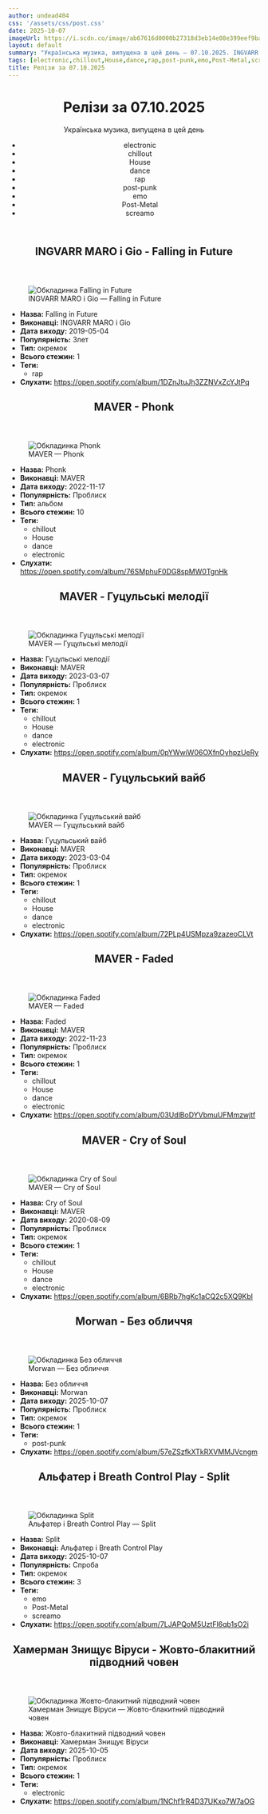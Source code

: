 ```yaml
---
author: undead404
css: '/assets/css/post.css'
date: 2025-10-07
imageUrl: https://i.scdn.co/image/ab67616d0000b27318d3eb14e08e399eef9ba835
layout: default
summary: "Українська музика, випущена в цей день – 07.10.2025. INGVARR MARO, Gio, MAVER, Morwan і Альфатер"
tags: [electronic,chillout,House,dance,rap,post-punk,emo,Post-Metal,screamo]
title: Релізи за 07.10.2025
---
```


<main class="main-content">
  <header>
    <h1>Релізи за <time datetime="2025-10-07">07.10.2025</time></h1>
    <p class="summary">Українська музика, випущена в цей день</p>
      <ul class="tags">
          <li>electronic</li>
          <li>chillout</li>
          <li>House</li>
          <li>dance</li>
          <li>rap</li>
          <li>post-punk</li>
          <li>emo</li>
          <li>Post-Metal</li>
          <li>screamo</li>
      </ul>
  </header>
  <section class="releases">
    <article class="release">
      <header>
        <h2>
          INGVARR MARO і Gio - Falling in Future
        </h2>
      </header>
      <figure>
        <img src="https://i.scdn.co/image/ab67616d0000b27318d3eb14e08e399eef9ba835" alt="Обкладинка Falling in Future">
        <figcaption>INGVARR MARO і Gio — Falling in Future</figcaption>
      </figure>
      <ul>
        <li><strong>Назва:</strong> Falling in Future</li>
        <li><strong>Виконавці:</strong> INGVARR MARO і Gio</li>
        <li><strong>Дата виходу:</strong> 2019-05-04</li>
        <li><strong>Популярність:</strong> Злет</li>
        <li><strong>Тип:</strong> окремок</li>
        <li><strong>Всього стежин:</strong> 1</li>
            <li><strong>Теги:</strong>
            <ul class="tags">
                <li class="tag">rap</li>
            </ul>
            </li>
        <li><strong>Слухати:</strong> <a href="https://open.spotify.com/album/1DZnJtuJh3ZZNVxZcYJtPq" target="_blank">https:&#x2F;&#x2F;open.spotify.com&#x2F;album&#x2F;1DZnJtuJh3ZZNVxZcYJtPq</a></li>
      </ul>
    </article>
    <article class="release">
      <header>
        <h2>
          MAVER - Phonk
        </h2>
      </header>
      <figure>
        <img src="https://i.scdn.co/image/ab67616d0000b2735aa01ddc0e7e94f6a474fddc" alt="Обкладинка Phonk">
        <figcaption>MAVER — Phonk</figcaption>
      </figure>
      <ul>
        <li><strong>Назва:</strong> Phonk</li>
        <li><strong>Виконавці:</strong> MAVER</li>
        <li><strong>Дата виходу:</strong> 2022-11-17</li>
        <li><strong>Популярність:</strong> Проблиск</li>
        <li><strong>Тип:</strong> альбом</li>
        <li><strong>Всього стежин:</strong> 10</li>
            <li><strong>Теги:</strong>
            <ul class="tags">
                <li class="tag">chillout</li>
                <li class="tag">House</li>
                <li class="tag">dance</li>
                <li class="tag">electronic</li>
            </ul>
            </li>
        <li><strong>Слухати:</strong> <a href="https://open.spotify.com/album/76SMphuF0DG8spMW0TgnHk" target="_blank">https:&#x2F;&#x2F;open.spotify.com&#x2F;album&#x2F;76SMphuF0DG8spMW0TgnHk</a></li>
      </ul>
    </article>
    <article class="release">
      <header>
        <h2>
          MAVER - Гуцульські мелодії
        </h2>
      </header>
      <figure>
        <img src="https://i.scdn.co/image/ab67616d0000b273ddcbee733bb1c6b5fa9ea651" alt="Обкладинка Гуцульські мелодії">
        <figcaption>MAVER — Гуцульські мелодії</figcaption>
      </figure>
      <ul>
        <li><strong>Назва:</strong> Гуцульські мелодії</li>
        <li><strong>Виконавці:</strong> MAVER</li>
        <li><strong>Дата виходу:</strong> 2023-03-07</li>
        <li><strong>Популярність:</strong> Проблиск</li>
        <li><strong>Тип:</strong> окремок</li>
        <li><strong>Всього стежин:</strong> 1</li>
            <li><strong>Теги:</strong>
            <ul class="tags">
                <li class="tag">chillout</li>
                <li class="tag">House</li>
                <li class="tag">dance</li>
                <li class="tag">electronic</li>
            </ul>
            </li>
        <li><strong>Слухати:</strong> <a href="https://open.spotify.com/album/0pYWwiW06OXfnOyhpzUeRy" target="_blank">https:&#x2F;&#x2F;open.spotify.com&#x2F;album&#x2F;0pYWwiW06OXfnOyhpzUeRy</a></li>
      </ul>
    </article>
    <article class="release">
      <header>
        <h2>
          MAVER - Гуцульський вайб
        </h2>
      </header>
      <figure>
        <img src="https://i.scdn.co/image/ab67616d0000b273f80edfbe10698882cad4bcfa" alt="Обкладинка Гуцульський вайб">
        <figcaption>MAVER — Гуцульський вайб</figcaption>
      </figure>
      <ul>
        <li><strong>Назва:</strong> Гуцульський вайб</li>
        <li><strong>Виконавці:</strong> MAVER</li>
        <li><strong>Дата виходу:</strong> 2023-03-04</li>
        <li><strong>Популярність:</strong> Проблиск</li>
        <li><strong>Тип:</strong> окремок</li>
        <li><strong>Всього стежин:</strong> 1</li>
            <li><strong>Теги:</strong>
            <ul class="tags">
                <li class="tag">chillout</li>
                <li class="tag">House</li>
                <li class="tag">dance</li>
                <li class="tag">electronic</li>
            </ul>
            </li>
        <li><strong>Слухати:</strong> <a href="https://open.spotify.com/album/72PLp4USMpza9zazeoCLVt" target="_blank">https:&#x2F;&#x2F;open.spotify.com&#x2F;album&#x2F;72PLp4USMpza9zazeoCLVt</a></li>
      </ul>
    </article>
    <article class="release">
      <header>
        <h2>
          MAVER - Faded
        </h2>
      </header>
      <figure>
        <img src="https://i.scdn.co/image/ab67616d0000b273e772c2c19ff60cc9a346163c" alt="Обкладинка Faded">
        <figcaption>MAVER — Faded</figcaption>
      </figure>
      <ul>
        <li><strong>Назва:</strong> Faded</li>
        <li><strong>Виконавці:</strong> MAVER</li>
        <li><strong>Дата виходу:</strong> 2022-11-23</li>
        <li><strong>Популярність:</strong> Проблиск</li>
        <li><strong>Тип:</strong> окремок</li>
        <li><strong>Всього стежин:</strong> 1</li>
            <li><strong>Теги:</strong>
            <ul class="tags">
                <li class="tag">chillout</li>
                <li class="tag">House</li>
                <li class="tag">dance</li>
                <li class="tag">electronic</li>
            </ul>
            </li>
        <li><strong>Слухати:</strong> <a href="https://open.spotify.com/album/03UdlBoDYVbmuUFMmzwjtf" target="_blank">https:&#x2F;&#x2F;open.spotify.com&#x2F;album&#x2F;03UdlBoDYVbmuUFMmzwjtf</a></li>
      </ul>
    </article>
    <article class="release">
      <header>
        <h2>
          MAVER - Cry of Soul
        </h2>
      </header>
      <figure>
        <img src="https://i.scdn.co/image/ab67616d0000b2735b538f849147afa88a5b77c0" alt="Обкладинка Cry of Soul">
        <figcaption>MAVER — Cry of Soul</figcaption>
      </figure>
      <ul>
        <li><strong>Назва:</strong> Cry of Soul</li>
        <li><strong>Виконавці:</strong> MAVER</li>
        <li><strong>Дата виходу:</strong> 2020-08-09</li>
        <li><strong>Популярність:</strong> Проблиск</li>
        <li><strong>Тип:</strong> окремок</li>
        <li><strong>Всього стежин:</strong> 1</li>
            <li><strong>Теги:</strong>
            <ul class="tags">
                <li class="tag">chillout</li>
                <li class="tag">House</li>
                <li class="tag">dance</li>
                <li class="tag">electronic</li>
            </ul>
            </li>
        <li><strong>Слухати:</strong> <a href="https://open.spotify.com/album/6BRb7hgKc1aCQ2c5XQ9Kbl" target="_blank">https:&#x2F;&#x2F;open.spotify.com&#x2F;album&#x2F;6BRb7hgKc1aCQ2c5XQ9Kbl</a></li>
      </ul>
    </article>
    <article class="release">
      <header>
        <h2>
          Morwan - Без обличчя
        </h2>
      </header>
      <figure>
        <img src="https://i.scdn.co/image/ab67616d0000b2734a6d1863a2b84562f0df7a8d" alt="Обкладинка Без обличчя">
        <figcaption>Morwan — Без обличчя</figcaption>
      </figure>
      <ul>
        <li><strong>Назва:</strong> Без обличчя</li>
        <li><strong>Виконавці:</strong> Morwan</li>
        <li><strong>Дата виходу:</strong> 2025-10-07</li>
        <li><strong>Популярність:</strong> Проблиск</li>
        <li><strong>Тип:</strong> окремок</li>
        <li><strong>Всього стежин:</strong> 1</li>
            <li><strong>Теги:</strong>
            <ul class="tags">
                <li class="tag">post-punk</li>
            </ul>
            </li>
        <li><strong>Слухати:</strong> <a href="https://open.spotify.com/album/57eZSzfkXTkRXVMMJVcngm" target="_blank">https:&#x2F;&#x2F;open.spotify.com&#x2F;album&#x2F;57eZSzfkXTkRXVMMJVcngm</a></li>
      </ul>
    </article>
    <article class="release">
      <header>
        <h2>
          Альфатер і Breath Control Play - Split
        </h2>
      </header>
      <figure>
        <img src="https://i.scdn.co/image/ab67616d0000b273b30374cd0b42376652f236d2" alt="Обкладинка Split">
        <figcaption>Альфатер і Breath Control Play — Split</figcaption>
      </figure>
      <ul>
        <li><strong>Назва:</strong> Split</li>
        <li><strong>Виконавці:</strong> Альфатер і Breath Control Play</li>
        <li><strong>Дата виходу:</strong> 2025-10-07</li>
        <li><strong>Популярність:</strong> Спроба</li>
        <li><strong>Тип:</strong> окремок</li>
        <li><strong>Всього стежин:</strong> 3</li>
            <li><strong>Теги:</strong>
            <ul class="tags">
                <li class="tag">emo</li>
                <li class="tag">Post-Metal</li>
                <li class="tag">screamo</li>
            </ul>
            </li>
        <li><strong>Слухати:</strong> <a href="https://open.spotify.com/album/7LJAPQoM5UztFl6qb1sO2i" target="_blank">https:&#x2F;&#x2F;open.spotify.com&#x2F;album&#x2F;7LJAPQoM5UztFl6qb1sO2i</a></li>
      </ul>
    </article>
    <article class="release">
      <header>
        <h2>
          Хамерман Знищує Віруси - Жовто-блакитний підводний човен
        </h2>
      </header>
      <figure>
        <img src="https://i.scdn.co/image/ab67616d0000b273c293e51027c7c1154e11665d" alt="Обкладинка Жовто-блакитний підводний човен">
        <figcaption>Хамерман Знищує Віруси — Жовто-блакитний підводний човен</figcaption>
      </figure>
      <ul>
        <li><strong>Назва:</strong> Жовто-блакитний підводний човен</li>
        <li><strong>Виконавці:</strong> Хамерман Знищує Віруси</li>
        <li><strong>Дата виходу:</strong> 2025-10-05</li>
        <li><strong>Популярність:</strong> Проблиск</li>
        <li><strong>Тип:</strong> окремок</li>
        <li><strong>Всього стежин:</strong> 1</li>
            <li><strong>Теги:</strong>
            <ul class="tags">
                <li class="tag">electronic</li>
            </ul>
            </li>
        <li><strong>Слухати:</strong> <a href="https://open.spotify.com/album/1NChf1rR4D37UKxo7W7aOG" target="_blank">https:&#x2F;&#x2F;open.spotify.com&#x2F;album&#x2F;1NChf1rR4D37UKxo7W7aOG</a></li>
      </ul>
    </article>
  </section>
</main>